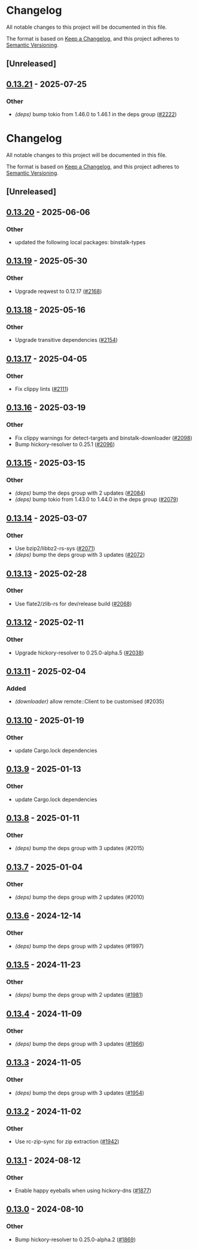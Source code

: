# Changelog

All notable changes to this project will be documented in this file.

The format is based on [Keep a Changelog](https://keepachangelog.com/en/1.0.0/),
and this project adheres to [Semantic Versioning](https://semver.org/spec/v2.0.0.html).

## [Unreleased]

## [0.13.21](https://github.com/cargo-bins/cargo-binstall/compare/binstalk-downloader-v0.13.20...binstalk-downloader-v0.13.21) - 2025-07-25

### Other

- *(deps)* bump tokio from 1.46.0 to 1.46.1 in the deps group ([#2222](https://github.com/cargo-bins/cargo-binstall/pull/2222))
# Changelog
All notable changes to this project will be documented in this file.

The format is based on [Keep a Changelog](https://keepachangelog.com/en/1.0.0/),
and this project adheres to [Semantic Versioning](https://semver.org/spec/v2.0.0.html).

## [Unreleased]

## [0.13.20](https://github.com/cargo-bins/cargo-binstall/compare/binstalk-downloader-v0.13.19...binstalk-downloader-v0.13.20) - 2025-06-06

### Other

- updated the following local packages: binstalk-types

## [0.13.19](https://github.com/cargo-bins/cargo-binstall/compare/binstalk-downloader-v0.13.18...binstalk-downloader-v0.13.19) - 2025-05-30

### Other

- Upgrade reqwest to 0.12.17 ([#2168](https://github.com/cargo-bins/cargo-binstall/pull/2168))

## [0.13.18](https://github.com/cargo-bins/cargo-binstall/compare/binstalk-downloader-v0.13.17...binstalk-downloader-v0.13.18) - 2025-05-16

### Other

- Upgrade transitive dependencies ([#2154](https://github.com/cargo-bins/cargo-binstall/pull/2154))

## [0.13.17](https://github.com/cargo-bins/cargo-binstall/compare/binstalk-downloader-v0.13.16...binstalk-downloader-v0.13.17) - 2025-04-05

### Other

- Fix clippy lints ([#2111](https://github.com/cargo-bins/cargo-binstall/pull/2111))

## [0.13.16](https://github.com/cargo-bins/cargo-binstall/compare/binstalk-downloader-v0.13.15...binstalk-downloader-v0.13.16) - 2025-03-19

### Other

- Fix clippy warnings for detect-targets and binstalk-downloader ([#2098](https://github.com/cargo-bins/cargo-binstall/pull/2098))
- Bump hickory-resolver to 0.25.1 ([#2096](https://github.com/cargo-bins/cargo-binstall/pull/2096))

## [0.13.15](https://github.com/cargo-bins/cargo-binstall/compare/binstalk-downloader-v0.13.14...binstalk-downloader-v0.13.15) - 2025-03-15

### Other

- *(deps)* bump the deps group with 2 updates ([#2084](https://github.com/cargo-bins/cargo-binstall/pull/2084))
- *(deps)* bump tokio from 1.43.0 to 1.44.0 in the deps group ([#2079](https://github.com/cargo-bins/cargo-binstall/pull/2079))

## [0.13.14](https://github.com/cargo-bins/cargo-binstall/compare/binstalk-downloader-v0.13.13...binstalk-downloader-v0.13.14) - 2025-03-07

### Other

- Use bzip2/libbz2-rs-sys ([#2071](https://github.com/cargo-bins/cargo-binstall/pull/2071))
- *(deps)* bump the deps group with 3 updates ([#2072](https://github.com/cargo-bins/cargo-binstall/pull/2072))

## [0.13.13](https://github.com/cargo-bins/cargo-binstall/compare/binstalk-downloader-v0.13.12...binstalk-downloader-v0.13.13) - 2025-02-28

### Other

- Use flate2/zlib-rs for dev/release build ([#2068](https://github.com/cargo-bins/cargo-binstall/pull/2068))

## [0.13.12](https://github.com/cargo-bins/cargo-binstall/compare/binstalk-downloader-v0.13.11...binstalk-downloader-v0.13.12) - 2025-02-11

### Other

- Upgrade hickory-resolver to 0.25.0-alpha.5 ([#2038](https://github.com/cargo-bins/cargo-binstall/pull/2038))

## [0.13.11](https://github.com/cargo-bins/cargo-binstall/compare/binstalk-downloader-v0.13.10...binstalk-downloader-v0.13.11) - 2025-02-04

### Added

- *(downloader)* allow remote::Client to be customised (#2035)

## [0.13.10](https://github.com/cargo-bins/cargo-binstall/compare/binstalk-downloader-v0.13.9...binstalk-downloader-v0.13.10) - 2025-01-19

### Other

- update Cargo.lock dependencies

## [0.13.9](https://github.com/cargo-bins/cargo-binstall/compare/binstalk-downloader-v0.13.8...binstalk-downloader-v0.13.9) - 2025-01-13

### Other

- update Cargo.lock dependencies

## [0.13.8](https://github.com/cargo-bins/cargo-binstall/compare/binstalk-downloader-v0.13.7...binstalk-downloader-v0.13.8) - 2025-01-11

### Other

- *(deps)* bump the deps group with 3 updates (#2015)

## [0.13.7](https://github.com/cargo-bins/cargo-binstall/compare/binstalk-downloader-v0.13.6...binstalk-downloader-v0.13.7) - 2025-01-04

### Other

- *(deps)* bump the deps group with 2 updates (#2010)

## [0.13.6](https://github.com/cargo-bins/cargo-binstall/compare/binstalk-downloader-v0.13.5...binstalk-downloader-v0.13.6) - 2024-12-14

### Other

- *(deps)* bump the deps group with 2 updates (#1997)

## [0.13.5](https://github.com/cargo-bins/cargo-binstall/compare/binstalk-downloader-v0.13.4...binstalk-downloader-v0.13.5) - 2024-11-23

### Other

- *(deps)* bump the deps group with 2 updates ([#1981](https://github.com/cargo-bins/cargo-binstall/pull/1981))

## [0.13.4](https://github.com/cargo-bins/cargo-binstall/compare/binstalk-downloader-v0.13.3...binstalk-downloader-v0.13.4) - 2024-11-09

### Other

- *(deps)* bump the deps group with 3 updates ([#1966](https://github.com/cargo-bins/cargo-binstall/pull/1966))

## [0.13.3](https://github.com/cargo-bins/cargo-binstall/compare/binstalk-downloader-v0.13.2...binstalk-downloader-v0.13.3) - 2024-11-05

### Other

- *(deps)* bump the deps group with 3 updates ([#1954](https://github.com/cargo-bins/cargo-binstall/pull/1954))

## [0.13.2](https://github.com/cargo-bins/cargo-binstall/compare/binstalk-downloader-v0.13.1...binstalk-downloader-v0.13.2) - 2024-11-02

### Other

- Use rc-zip-sync for zip extraction ([#1942](https://github.com/cargo-bins/cargo-binstall/pull/1942))

## [0.13.1](https://github.com/cargo-bins/cargo-binstall/compare/binstalk-downloader-v0.13.0...binstalk-downloader-v0.13.1) - 2024-08-12

### Other
- Enable happy eyeballs when using hickory-dns ([#1877](https://github.com/cargo-bins/cargo-binstall/pull/1877))

## [0.13.0](https://github.com/cargo-bins/cargo-binstall/compare/binstalk-downloader-v0.12.0...binstalk-downloader-v0.13.0) - 2024-08-10

### Other
- Bump hickory-resolver to 0.25.0-alpha.2 ([#1869](https://github.com/cargo-bins/cargo-binstall/pull/1869))
